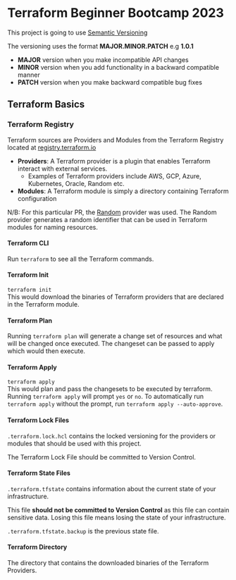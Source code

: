# Terraform Beginner Bootcamp 2023


This project is going to use [Semantic Versioning](https://semver.org/)

The versioning uses the format **MAJOR.MINOR.PATCH** e.g **1.0.1** 

- **MAJOR** version when you make incompatible API changes
- **MINOR** version when you add functionality in a backward compatible manner
- **PATCH** version when you make backward compatible bug fixes



## Terraform Basics 

### Terraform Registry 

Terraform sources are Providers and Modules from the Terraform Registry located at [registry.terraform.io](https://registry.terraform.io/)
- **Providers**: A Terraform provider is a plugin that enables Terraform interact with external services. 
    - Examples of Terraform providers include AWS, GCP, Azure, Kubernetes, Oracle, Random etc. 
- **Modules**: A Terraform module is simply a directory containing Terraform configuration 

N/B: For this particular PR, the [Random](https://registry.terraform.io/providers/hashicorp/random/) provider was used. The Random provider generates a random identifier that can be used in Terraform modules for naming resources. 


#### Terraform CLI 
Run `terraform` to see all the Terraform commands. 

#### Terraform Init
`terraform init`    
This would download the binaries of Terraform providers that are declared in the Terraform module. 

#### Terraform Plan
Running `terraform plan` will generate a change set of resources and what will be changed once executed. The changeset can be passed to apply which would then execute.

#### Terraform Apply 
`terraform apply`    
This would plan and pass the changesets to be executed by terraform. Running `terraform apply` will prompt `yes` or `no`. To automatically run `terraform apply` without the prompt, run `terraform apply --auto-approve`. 

#### Terraform Lock Files 
`.terraform.lock.hcl` contains the locked versioning for the providers or modules that should be used with this project.    

The Terraform Lock File should be committed to Version Control.


#### Terraform State Files 
`.terraform.tfstate` contains information about the current state of your infrastructure.   

This file **should not be committed to Version Control** as this file can contain sensitive data. Losing this file means losing the state of your infrastructure. 

`.terraform.tfstate.backup` is the previous state file. 


#### Terraform Directory 
The directory that contains the downloaded binaries of the Terraform Providers. 

